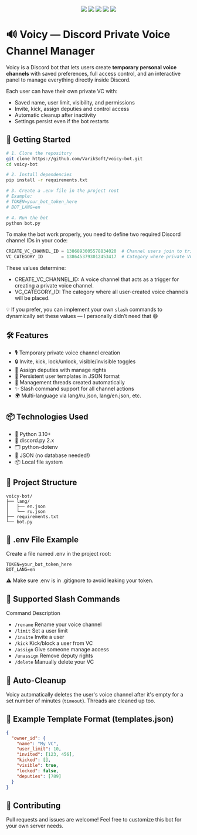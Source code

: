 <p align="center">
  <img src="https://img.shields.io/badge/version-1.0.0-blue?style=flat-square" />
  <img src="https://img.shields.io/badge/status-stable-brightgreen?style=flat-square" />
  <img src="https://img.shields.io/badge/license-MIT-green?style=flat-square" />
  <img src="https://img.shields.io/badge/python-3.10+-blue?style=flat-square&logo=python" />
  <img src="https://img.shields.io/badge/discord.py-2.x-blueviolet?style=flat-square&logo=discord" />
</p>

# 🔊 Voicy — Discord Private Voice Channel Manager

Voicy is a Discord bot that lets users create **temporary personal voice channels** with saved preferences, full access control, and an interactive panel to manage everything directly inside Discord.

Each user can have their own private VC with:
- Saved name, user limit, visibility, and permissions
- Invite, kick, assign deputies and control access
- Automatic cleanup after inactivity
- Settings persist even if the bot restarts

## 🚀 Getting Started

```bash
# 1. Clone the repository
git clone https://github.com/VarikSoft/voicy-bot.git
cd voicy-bot

# 2. Install dependencies
pip install -r requirements.txt

# 3. Create a .env file in the project root
# Example:
# TOKEN=your_bot_token_here
# BOT_LANG=en

# 4. Run the bot
python bot.py
```

To make the bot work properly, you need to define two required Discord channel IDs in your code:

```python
CREATE_VC_CHANNEL_ID = 1386893005578834020  # Channel users join to trigger VC creation
VC_CATEGORY_ID       = 1386453793012453417  # Category where private VCs will be created
```
These values determine:
- CREATE_VC_CHANNEL_ID: A voice channel that acts as a trigger for creating a private voice channel.
- VC_CATEGORY_ID: The category where all user-created voice channels will be placed.

💡 If you prefer, you can implement your own `slash` commands to dynamically set these values — I personally didn’t need that 😄

## 🛠️ Features
- 🎙️ Temporary private voice channel creation
- 🔒 Invite, kick, lock/unlock, visible/invisible toggles
- 👑 Assign deputies with manage rights
- 💾 Persistent user templates in JSON format
- 🧵 Management threads created automatically
- ✨ Slash command support for all channel actions
- 🌍 Multi-language via lang/ru.json, lang/en.json, etc.

## 📦 Technologies Used
- 🐍 Python 3.10+
- 🤖 discord.py 2.x
- 🗂️ python-dotenv
- 📁 JSON (no database needed!)
- 📦 Local file system

## 📁 Project Structure
```
voicy-bot/
├── lang/
│   ├── en.json
│   └── ru.json
├── requirements.txt
└── bot.py
```

## 🔐 .env File Example
Create a file named .env in the project root:

```
TOKEN=your_bot_token_here
BOT_LANG=en
```
⚠️ Make sure .env is in .gitignore to avoid leaking your token.

## 💬 Supported Slash Commands
Command	Description
- `/rename`	Rename your voice channel
- `/limit`	Set a user limit
- `/invite`	Invite a user
- `/kick`	Kick/block a user from VC
- `/assign`	Give someone manage access
- `/unassign`	Remove deputy rights
- `/delete`	Manually delete your VC

## 🧹 Auto-Cleanup
Voicy automatically deletes the user's voice channel after it's empty for a set number of minutes (`timeout`). Threads are cleaned up too.

## 🧪 Example Template Format (templates.json)
```json
{
  "owner_id": {
    "name": "My VC",
    "user_limit": 10,
    "invited": [123, 456],
    "kicked": [],
    "visible": true,
    "locked": false,
    "deputies": [789]
  }
}
```

## 🙌 Contributing
Pull requests and issues are welcome!
Feel free to customize this bot for your own server needs.
